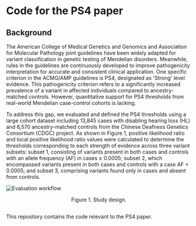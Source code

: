 # Code for the PS4 paper
## Background
The American College of Medical Genetics and Genomics and Association for Molecular Pathology joint guidelines have been widely adapted for variant classification in genetic testing of Mendelian disorders. Meanwhile, rules in the guidelines are continuously developed to improve pathogenicity interpretation for accurate and consistent clinical application. One specific criterion in the ACMG/AMP guidelines is PS4, designated as 'Strong' level evidence. This pathogenicity criterion refers to a significantly increased prevalence of a variant in affected individuals compared to ancestry-matched controls. However, quantitative support for PS4 thresholds from real-world Mendelian case-control cohorts is lacking.

To address this gap, we evaluated and defined the PS4 thresholds using a large cohort dataset including 13,845 cases with disabling hearing loss (HL) and 6,570 ancestry-matched controls from the Chinese Deafness Genetics Consortium (CDGC) project. As shown in Figure 1, positive likelihood ratio and local positive likelihood ratio values were calculated to determine the thresholds corresponding to each strength of evidence across three variant subsets: subset 1, consisting of variants present in both cases and controls with an allele frequency (AF) in cases ≥ 0.0005; subset 2, which encompassed variants present in both cases and controls with a case AF < 0.0005; and subset 3, comprising variants found only in cases and absent from controls.

![Evaluation workflow](https://github.com/liusihan/PS4_posLR_calculator/blob/main/Figures/Figure1.jpg)
<p align="center"> Figure 1. Study design. </p>




##
This repository contains the code relevant to the PS4 paper. 
